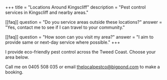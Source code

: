 +++
title = "Locations Around Kingscliff"
description = "Pest control services in Kingscliff and nearby areas."

[[faq]]
question = "Do you service areas outside these locations?"
answer = "Yes, contact me to see if I can travel to your community."

[[faq]]
question = "How soon can you visit my area?"
answer = "I aim to provide same or next-day service where possible."
+++

I provide eco-friendly pest control across the Tweed Coast. Choose your area below.

Call me on 0405 508 035 or email thelocalpestco@bigpond.com to make a booking.
